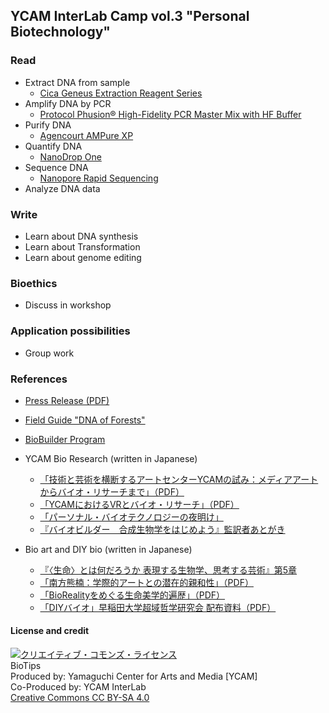 ## YCAM InterLab Camp vol.3 "Personal Biotechnology"  


### Read
- Extract DNA from sample
  - [Cica Geneus Extraction Reagent Series](https://products.kanto.co.jp/en/web/index.cgi?c=t_product_table&pk=545)
- Amplify DNA by PCR
  - [Protocol Phusion® High-Fidelity PCR Master Mix with HF Buffer](https://international.neb.com/protocols/2012/09/06/protocol-phusion-high-fidelity-pcr-master-mix-with-hf-buffer-m0531)
- Purify DNA
  - [Agencourt AMPure XP](https://www.beckmancoulter.com/wsrportal/techdocs?docname=B37419)
- Quantify DNA
  - [NanoDrop One](http://tools.thermofisher.com/content/sfs/manuals/3091-NanoDrop-One-Help-UG-en.pdf)
- Sequence DNA
  - [Nanopore Rapid Sequencing](https://www.dropbox.com/s/ypqzhjno36x6x4f/rapid-sequencing-sqk-rad004-RSE_9046_v1_revD_17Nov2017.pdf?dl=0)
- Analyze DNA data 

### Write
- Learn about DNA synthesis
- Learn about Transformation
- Learn about genome editing

### Bioethics
- Discuss in workshop

### Application possibilities
- Group work

### References
- [Press Release (PDF)](https://www.ycam.jp/asset/pdf/press-release/2018/ycam-interlab-camp-vol3_en.pdf)
- [Field Guide "DNA of Forests"](https://special.ycam.jp/dna-of-forests/en/#/)    
- [BioBuilder Program](https://biobuilder.org)    
  
- YCAM Bio Research (written in Japanese)  
  - [「技術と芸術を横断するアートセンターYCAMの試み：メディアアートからバイオ・リサーチまで」（PDF）](https://www.dropbox.com/s/5xf02o9ovkz176g/2017%20%E6%8A%80%E8%A1%93%E3%81%A8%E8%8A%B8%E8%A1%93%E3%82%92%E6%A8%AA%E6%96%AD%E3%81%99%E3%82%8B%E3%82%A2%E3%83%BC%E3%83%88%E3%82%BB%E3%83%B3%E3%82%BF%E3%83%BCYCAM%E3%81%AE%E8%A9%A6%E3%81%BF.pdf?dl=0)
  - [「YCAMにおけるVRとバイオ・リサーチ」（PDF）](https://www.dropbox.com/s/qd5r2jd80s8ntxx/2018%20YCAM%E3%81%AB%E3%81%8A%E3%81%91%E3%82%8BVR%E3%81%A8%E3%83%90%E3%82%A4%E3%82%AA%E3%83%BB%E3%83%AA%E3%82%B5%E3%83%BC%E3%83%81.pdf?dl=0)
  - [「パーソナル・バイオテクノロジーの夜明け」](https://www.yodosha.co.jp/jikkenigaku/opinion/vol35n18.html)
  - [『バイオビルダー　合成生物学をはじめよう』監訳者あとがき](https://makezine.jp/blog/2018/11/biobuilder.html)  
  
- Bio art and DIY bio (written in Japanese)
  - [『〈生命〉とは何だろうか 表現する生物学、思考する芸術』第5章](http://bookclub.kodansha.co.jp/product?item=0000210679) 
  - [「南方熊楠：学際的アートとの潜在的親和性」（PDF）](https://www.dropbox.com/s/6688km7fskk5ws5/%E5%B2%A9%E5%B4%8E%E7%A7%80%E9%9B%842013%E5%B2%A9%E6%B3%A2%E7%A7%91%E5%AD%A6_%E7%86%8A%E6%A5%A0.pdf?dl=0)   
  - [「BioRealityをめぐる生命美学的遍歴」（PDF）](https://www.dropbox.com/s/vbi1039xgsdihgi/%E5%B2%A9%E5%B4%8E2018_VR%E5%AD%A6%E4%BC%9A%E8%AA%8C23%283%297_12.pdf?dl=0)   
  - [ 「DIYバイオ」早稲田大学超域哲学研究会 配布資料（PDF）](https://www.dropbox.com/s/b7fixjctag458th/%E6%97%A9%E7%A8%B2%E7%94%B0%E5%A4%A7%E5%AD%A6%E8%B6%85%E5%9F%9F%E5%93%B2%E5%AD%A6%E7%A0%94%E7%A9%B6%E4%BC%9A20190121DIY%E3%83%90%E3%82%A4%E3%82%AAver2.pdf?dl=0)  

#### License and credit
<a href="http://creativecommons.org/licenses/by-sa/4.0/" rel="license"><img style="border-width: 0;" alt="クリエイティブ・コモンズ・ライセンス" src="http://i.creativecommons.org/l/by-sa/4.0/80x15.png" /></a>
<br />
BioTips  
Produced by: Yamaguchi Center for Arts and Media [YCAM]<br />
Co-Produced by: YCAM InterLab<br />
<a href="http://creativecommons.org/licenses/by-sa/4.0/" rel="license">Creative Commons CC BY-SA 4.0</a>
